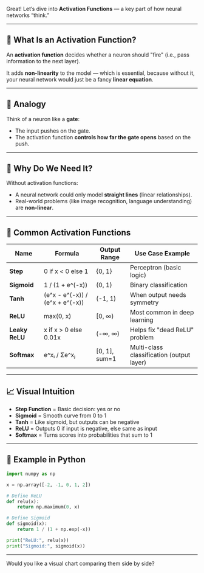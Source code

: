 Great! Let’s dive into **Activation Functions** — a key part of how neural networks “think.”

---

## 🔶 What Is an Activation Function?

An **activation function** decides whether a neuron should "fire" (i.e., pass information to the next layer).

It adds **non-linearity** to the model — which is essential, because without it, your neural network would just be a fancy **linear equation**.

---

## 🧠 Analogy

Think of a neuron like a **gate**:

* The input pushes on the gate.
* The activation function **controls how far the gate opens** based on the push.

---

## 🔑 Why Do We Need It?

Without activation functions:

* A neural network could only model **straight lines** (linear relationships).
* Real-world problems (like image recognition, language understanding) are **non-linear**.

---

## 🔷 Common Activation Functions

| Name           | Formula                         | Output Range   | Use Case Example                          |
| -------------- | ------------------------------- | -------------- | ----------------------------------------- |
| **Step**       | 0 if x < 0 else 1               | {0, 1}         | Perceptron (basic logic)                  |
| **Sigmoid**    | 1 / (1 + e^(-x))                | (0, 1)         | Binary classification                     |
| **Tanh**       | (e^x - e^(-x)) / (e^x + e^(-x)) | (-1, 1)        | When output needs symmetry                |
| **ReLU**       | max(0, x)                       | \[0, ∞)        | Most common in deep learning              |
| **Leaky ReLU** | x if x > 0 else 0.01x           | (-∞, ∞)        | Helps fix "dead ReLU" problem             |
| **Softmax**    | e^xᵢ / Σe^xⱼ                    | \[0, 1], sum=1 | Multi-class classification (output layer) |

---

## 📈 Visual Intuition

* **Step Function** = Basic decision: yes or no
* **Sigmoid** = Smooth curve from 0 to 1
* **Tanh** = Like sigmoid, but outputs can be negative
* **ReLU** = Outputs 0 if input is negative, else same as input
* **Softmax** = Turns scores into probabilities that sum to 1

---

## 🧪 Example in Python

```python
import numpy as np

x = np.array([-2, -1, 0, 1, 2])

# Define ReLU
def relu(x):
    return np.maximum(0, x)

# Define Sigmoid
def sigmoid(x):
    return 1 / (1 + np.exp(-x))

print("ReLU:", relu(x))
print("Sigmoid:", sigmoid(x))
```

---

Would you like a visual chart comparing them side by side?
